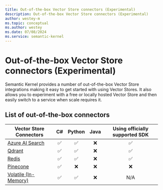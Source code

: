 ```yaml
---
title: Out-of-the-box Vector Store connectors (Experimental)
description: Out-of-the-box Vector Store connectors (Experimental)
author: westey-m
ms.topic: conceptual
ms.author: westey
ms.date: 07/08/2024
ms.service: semantic-kernel
---
```

# Out-of-the-box Vector Store connectors (Experimental)

Semantic Kernel provides a number of out-of-the-box Vector Store integrations making it easy to get started with using Vector Stores. It also allows you to experiment with a free or locally hosted Vector Store and then easily switch to a service when scale requires it.

## List of out-of-the-box connectors

| Vector Store Connectors                             |  C#  | Python | Java | Using officially supported SDK |
|-----------------------------------------------------|:----:|:------:|:----:|:------------------------------:|
| [Azure AI Search](./azure-ai-search-connector.md)   | ✅  | ✅     | ❌   | ✅                            |
| [Qdrant](./qdrant-connector.md)                     | ✅  | ✅     | ❌   | ✅                            |
| [Redis](./redis-connector.md)                       | ✅  | ✅     | ❌   | ✅                            |
| [Pinecone](./pinecone-connector.md)                 | ✅  | ❌     | ❌   | ❌                            |
| [Volatile (In-Memory)](./volatile-connector.md)     | ✅  | ✅     | ❌   | N/A                            |
